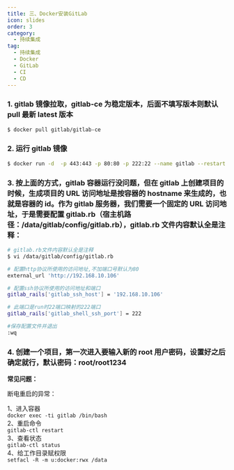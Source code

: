 ```yaml
---
title: 三、Docker安装GitLab
icon: slides
order: 3
category:
  - 持续集成
tag:
  - 持续集成
  - Docker
  - GitLab
  - CI
  - CD
---
```


### 1. gitlab 镜像拉取，gitlab-ce 为稳定版本，后面不填写版本则默认 pull 最新 latest 版本

```bash
$ docker pull gitlab/gitlab-ce
```

### 2. 运行 gitlab 镜像

```bash
$ docker run -d  -p 443:443 -p 80:80 -p 222:22 --name gitlab --restart always -v /data/gitlab/config:/etc/gitlab -v /data/gitlab/logs:/var/log/gitlab -v /data/gitlab/data:/var/opt/gitlab gitlab/gitlab-ce
```

### 3. 按上面的方式，gitlab 容器运行没问题，但在 gitlab 上创建项目的时候，生成项目的 URL 访问地址是按容器的 hostname 来生成的，也就是容器的 id。作为 gitlab 服务器，我们需要一个固定的 URL 访问地址，于是需要配置 gitlab.rb（宿主机路径：/data/gitlab/config/gitlab.rb），gitlab.rb 文件内容默认全是注释：

```bash
# gitlab.rb文件内容默认全是注释
$ vi /data/gitlab/config/gitlab.rb

# 配置http协议所使用的访问地址,不加端口号默认为80
external_url 'http://192.168.10.106'

# 配置ssh协议所使用的访问地址和端口
gitlab_rails['gitlab_ssh_host'] = '192.168.10.106'

# 此端口是run时22端口映射的222端口
gitlab_rails['gitlab_shell_ssh_port'] = 222

#保存配置文件并退出
:wq
```

### 4. 创建一个项目，第一次进入要输入新的 root 用户密码，设置好之后确定就行，默认密码：root/root1234

**常见问题：**

断电重启的异常：

1、进入容器<br />`docker exec -ti gitlab /bin/bash`<br />2、重启命令<br />`gitlab-ctl restart`<br />3、查看状态<br />`gitlab-ctl status`<br />4、给工作目录赋权限<br />`setfacl -R -m u:docker:rwx /data`
